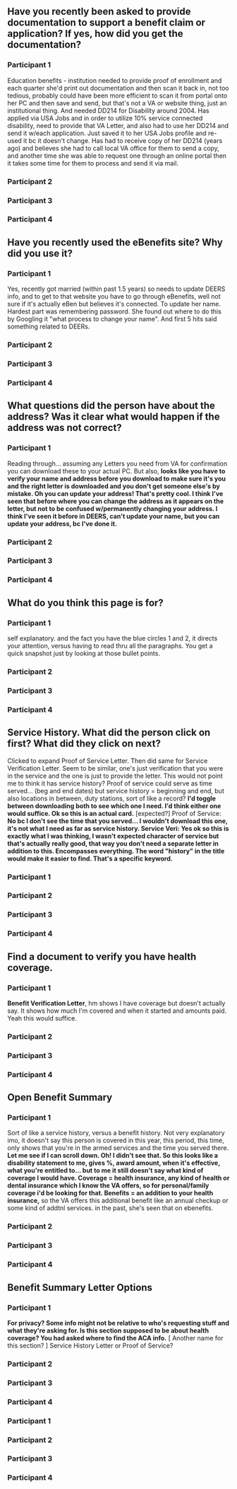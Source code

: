 ## Have you recently been asked to provide documentation to support a benefit claim or application? If yes, how did you get the documentation?

### Participant 1
Education benefits - institution needed to provide proof of enrollment and each quarter she'd print out documentation and then scan it back in, not too tedious, probably could have been more efficient to scan it from portal onto her PC and then save and send, but that's not a VA or website thing, just an institutional thing. And needed DD214 for Disability around 2004. Has applied via USA Jobs and in order to utilize 10% service connected disability, need to provide that VA Letter, and also had to use her DD214 and send it w/each application. Just saved it to her USA Jobs profile and re-used it bc it doesn't change. Has had to receive copy of her DD214 (years ago) and believes she had to call local VA office for them to send a copy, and another time she was able to request one through an online portal then it takes some time for them to process and send it via mail. 

### Participant 2

### Participant 3

### Participant 4

## Have you recently used the eBenefits site? Why did you use it? 

### Participant 1
Yes, recently got married (within past 1.5 years) so needs to update DEERS info, and to get to that website you have to go through eBenefits, well not sure if it's actually eBen but believes it's connected. To update her name. Hardest part was remembering password. She found out where to do this by Googling it "what process to change your name". And first 5 hits said something related to DEERs.



### Participant 2

### Participant 3

### Participant 4

## What questions did the person have about the address? Was it clear what would happen if the address was not correct? 

### Participant 1
Reading through... assuming any Letters you need from VA for confirmation you can download these to your actual PC. But also, **looks like you have to verify your name and address before you download to make sure it's you and the right letter is downloaded and you don't get someone else's by mistake. Oh you can update your address! That's pretty cool. I think I've seen that before where you can change the address as it appears on the letter, but not to be confused w/permanently changing your address. I think I've seen it before in DEERS, can't update your name, but you can update your address, bc I've done it.**

### Participant 2

### Participant 3

### Participant 4

## What do you think this page is for?

### Participant 1
self explanatory. and the fact you have the blue circles 1 and 2, it directs your attention, versus having to read thru all the paragraphs. You get a quick snapshot just by looking at those bullet points.

### Participant 2

### Participant 3

### Participant 4

## Service History. What did the person click on first? What did they click on next?
Clicked to expand Proof of Service Letter. Then did same for Service Verification Letter. Seem to be similar, one's just verification that you were in the service and the one is just to provide the letter. This would not point me to think it has service history? Proof of service could serve as time served... (beg and end dates) but service history = beginning and end, but also locations in between, duty stations, sort of like a record? **I'd toggle between downloading both to see which one I need. I'd think either one would suffice. Ok so this is an actual card.** [expected?] Proof of Service: **No bc I don't see the time that you served... I wouldn't download this one, it's not what I need as far as service history. Service Veri: Yes ok so this is exactly what I was thinking, I wasn't expected character of service but that's actually really good, that way you don't need a separate letter in addition to this. Encompasses everything. The word "history" in the title would make it easier to find. That's a specific keyword.**

### Participant 1

### Participant 2

### Participant 3

### Participant 4

## Find a document to verify you have health coverage.

### Participant 1
**Benefit Verification Letter**, hm shows I have coverage but doesn't actually say. It shows how much I'm covered and when it started and amounts paid. Yeah this would suffice.

### Participant 2

### Participant 3

### Participant 4

## Open Benefit Summary

### Participant 1
Sort of like a service history, versus a benefit history. Not very explanatory imo, it doesn't say this person is covered in this year, this period, this time, only shows that you're in the armed services and the time you served there. **Let me see if I can scroll down. Oh! I didn't see that. So this looks like a disability statement to me, gives %, award amount, when it's effective, what you're entitled to... but to me it still doesn't say what kind of coverage I would have. Coverage = health insurance, any kind of health or dental insurance which I know the VA offers, so for personal/family coverage i'd be looking for that. Benefits = an addition to your health insurance,** so the VA offers this additional benefit like an annual checkup or some kind of addtnl services. in the past, she's seen that on ebenefits. 


### Participant 2

### Participant 3

### Participant 4

## Benefit Summary Letter Options

### Participant 1
**For privacy? Some info might not be relative to who's requesting stuff and what they're asking for. Is this section supposed to be about health coverage? You had asked where to find the ACA info.** [ Another name for this section? ] Service History Letter or Proof of Service?


### Participant 2

### Participant 3

### Participant 4

### Participant 1

### Participant 2

### Participant 3

### Participant 4
